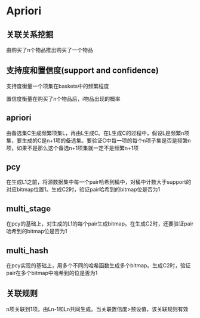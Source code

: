 # Apriori

## 关联关系挖掘
由购买了n个物品推出购买了一个物品

## 支持度和置信度(support and confidence)
支持度衡量一个项集在baskets中的频繁程度

置信度衡量在购买了n个物品后，i物品出现的概率

## apriori
由备选集C生成频繁项集L，再由L生成C。在L生成C的过程中，假设L是频繁n项集，要生成的C是n+1项的备选集。要验证C中每一项的每个n项子集是否是频繁n项，如果不是那么这个备选n+1项集就一定不是频繁n+1项

## pcy
在生成L1之前，将源数据集中每一个pair哈希到桶中，对桶中计数大于support的对应bitmap位置1。生成C2时，验证pair哈希到的bitmap位是否为1

## multi_stage
在pcy的基础上，对生成的L1的每个pair生成bitmap。在生成C2时，还要验证pair哈希到的bitmap位是否为1

## multi_hash
在pcy实现的基础上，用多个不同的哈希函数生成多个bitmap。生成C2时，验证pair在多个bitmap中哈希到的位是否为1

## 关联规则
n项关联到1项。由Ln-1和Ln共同生成。当关联置信度>预设值，该关联规则有效